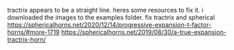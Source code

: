 tractrix appears to be a straight line. heres some resources to fix it. i downloaded the images to the examples folder. fix tractrix and spherical              
https://sphericalhorns.net/2020/12/14/progressive-expansion-t-factor-horns/#more-1719
https://sphericalhorns.net/2019/08/30/a-true-expansion-tractrix-horn/      